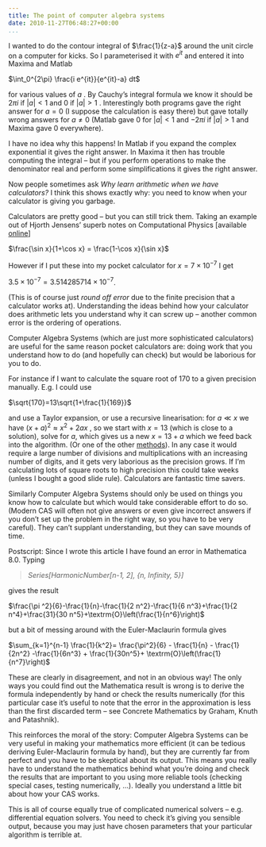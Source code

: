 ```yaml
---
title: The point of computer algebra systems
date: 2010-11-27T06:48:27+00:00
...
```



I wanted to do the contour integral of  $\frac{1}{z-a}$  around the unit circle on a computer for kicks. So I parameterised it with  $e^{it}$  and entered it into Maxima and Matlab


 $\int_0^{2\pi} \frac{i e^{it}}{e^{it}-a} dt$ 


for various values of  $a$ . By Cauchy’s integral formula we know it should be  $2 \pi i$  if  $|a|<1$  and 0 if  $|a|>1$ . Interestingly both programs gave the right answer for $a=0$ (I suppose the calculation is easy there) but gave totally wrong answers for  $a \neq 0$  (Matlab gave $0$ for  $|a|<1$  and  $-2 \pi i$  if  $|a|>1$  and Maxima gave $0$ everywhere).


I have no idea why this happens! In Matlab if you expand the complex exponential it gives the right answer. In Maxima it then has trouble computing the integral – but if you perform operations to make the denominator real and perform some simplifications it gives the right answer.


Now people sometimes ask *Why learn arithmetic when we have calculators?* I think this shows exactly why: you need to know when your calculator is giving you garbage.


<!--more-->


Calculators are pretty good – but you can still trick them. Taking an example out of Hjorth Jensens’ superb notes on Computational Physics [available [online](http://www.physics.ohio-state.edu/~ntg/780/)]


 $\frac{\sin x}{1+\cos x} = \frac{1-\cos x}{\sin x}$ 


However if I put these into my pocket calculator for  $x=7 \times 10^{-7}$  I get


 $3.5 \times 10^{-7} = 3.514285714 \times 10^{-7}$.


(This is of course just *round off error* due to the finite precision that a calculator works at). Understanding the ideas behind how your calculator does arithmetic lets you understand why it can screw up – another common error is the ordering of operations.


Computer Algebra Systems (which are just more sophisticated calculators) are useful for the same reason pocket calculators are: doing work that you understand how to do (and hopefully can check) but would be laborious for you to do.


For instance if I want to calculate the square root of $170$ to a given precision manually. E.g. I could use


 $\sqrt{170}=13\sqrt{1+\frac{1}{169}}$ 


and use a Taylor expansion, or use a recursive linearisation: for  $a \ll x$  we have  $(x+a)^2 \approx x^2 + 2ax$ , so we start with $x=13$ (which is close to a solution), solve for $a$, which gives us a new $x=13+a$ which we feed back into the algorithm. (Or one of the other [methods](http://en.wikipedia.org/wiki/Methods_of_computing_square_roots)). In any case it would require a large number of divisions and multiplications with an increasing number of digits, and it gets very laborious as the precision grows.
If I’m calculating lots of square roots to high precision this could take weeks (unless I bought a good slide rule). Calculators are fantastic time savers.


Similarly Computer Algebra Systems should only be used on things you know how to calculate but which would take considerable effort to do so. (Modern CAS will often not give answers or even give incorrect answers if you don’t set up the problem in the right way, so you have to be very careful). They can’t supplant understanding, but they can save mounds of time.


Postscript: Since I wrote this article I have found an error in Mathematica 8.0. Typing


> 
> *Series[HarmonicNumber[n-1, 2], {n, Infinity, 5}]*
> 
> 
> 
gives the result


 $\frac{\pi ^2}{6}-\frac{1}{n}-\frac{1}{2 n^2}-\frac{1}{6 n^3}+\frac{1}{2  n^4}+\frac{31}{30 n^5}+\textrm{O}\left(\frac{1}{n^6}\right)$ 


but a bit of messing around with the Euler-Maclaurin formula gives


 $\sum_{k=1}^{n-1} \frac{1}{k^2}= \frac{\pi^2}{6} - \frac{1}{n} - \frac{1}{2n^2} -\frac{1}{6n^3} + \frac{1}{30n^5}+ \textrm{O}\left(\frac{1}{n^7}\right)$ 


These are clearly in disagreement, and not in an obvious way! The only ways you could find out the Mathematica result is wrong is to derive the formula independently by hand or check the results numerically (for this particular case it’s useful to note that the error in the approximation is less than the first discarded term – see Concrete Mathematics by Graham, Knuth and Patashnik).


This reinforces the moral of the story: Computer Algebra Systems can be very useful in making your mathematics more efficient (it can be tedious deriving Euler-Maclaurin formula by hand), but they are currently far from perfect and you have to be skeptical about its output. This means you really have to understand the mathematics behind what you’re doing and check the results that are important to you using more reliable tools (checking special cases, testing numerically, …). Ideally you understand a little bit about how your CAS works.


This is all of course equally true of complicated numerical solvers – e.g. differential equation solvers. You need to check it’s giving you sensible output, because you may just have chosen parameters that your particular algorithm is terrible at.




 
